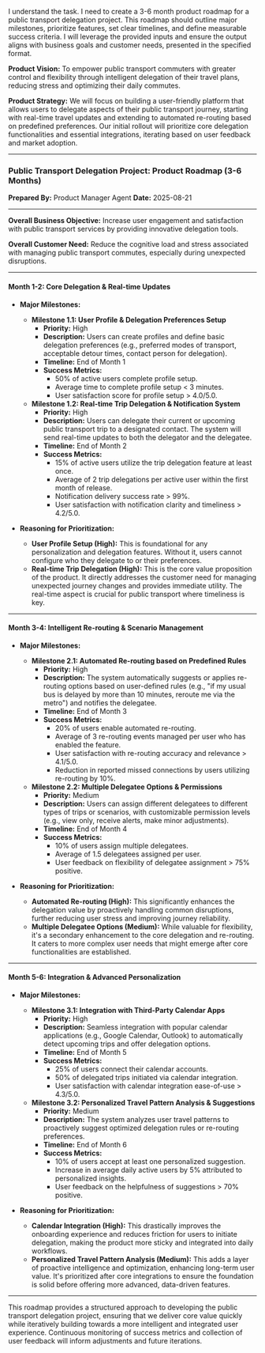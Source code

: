 I understand the task. I need to create a 3-6 month product roadmap for a public transport delegation project. This roadmap should outline major milestones, prioritize features, set clear timelines, and define measurable success criteria. I will leverage the provided inputs and ensure the output aligns with business goals and customer needs, presented in the specified format.

**Product Vision:** To empower public transport commuters with greater control and flexibility through intelligent delegation of their travel plans, reducing stress and optimizing their daily commutes.

**Product Strategy:** We will focus on building a user-friendly platform that allows users to delegate aspects of their public transport journey, starting with real-time travel updates and extending to automated re-routing based on predefined preferences. Our initial rollout will prioritize core delegation functionalities and essential integrations, iterating based on user feedback and market adoption.

---

### **Public Transport Delegation Project: Product Roadmap (3-6 Months)**

**Prepared By:** Product Manager Agent
**Date:** 2025-08-21

---

**Overall Business Objective:** Increase user engagement and satisfaction with public transport services by providing innovative delegation tools.

**Overall Customer Need:** Reduce the cognitive load and stress associated with managing public transport commutes, especially during unexpected disruptions.

---

#### **Month 1-2: Core Delegation & Real-time Updates**

*   **Major Milestones:**
    *   **Milestone 1.1: User Profile & Delegation Preferences Setup**
        *   **Priority:** High
        *   **Description:** Users can create profiles and define basic delegation preferences (e.g., preferred modes of transport, acceptable detour times, contact person for delegation).
        *   **Timeline:** End of Month 1
        *   **Success Metrics:**
            *   50% of active users complete profile setup.
            *   Average time to complete profile setup < 3 minutes.
            *   User satisfaction score for profile setup > 4.0/5.0.
    *   **Milestone 1.2: Real-time Trip Delegation & Notification System**
        *   **Priority:** High
        *   **Description:** Users can delegate their current or upcoming public transport trip to a designated contact. The system will send real-time updates to both the delegator and the delegatee.
        *   **Timeline:** End of Month 2
        *   **Success Metrics:**
            *   15% of active users utilize the trip delegation feature at least once.
            *   Average of 2 trip delegations per active user within the first month of release.
            *   Notification delivery success rate > 99%.
            *   User satisfaction with notification clarity and timeliness > 4.2/5.0.

*   **Reasoning for Prioritization:**
    *   **User Profile Setup (High):** This is foundational for any personalization and delegation features. Without it, users cannot configure who they delegate to or their preferences.
    *   **Real-time Trip Delegation (High):** This is the core value proposition of the product. It directly addresses the customer need for managing unexpected journey changes and provides immediate utility. The real-time aspect is crucial for public transport where timeliness is key.

---

#### **Month 3-4: Intelligent Re-routing & Scenario Management**

*   **Major Milestones:**
    *   **Milestone 2.1: Automated Re-routing based on Predefined Rules**
        *   **Priority:** High
        *   **Description:** The system automatically suggests or applies re-routing options based on user-defined rules (e.g., "if my usual bus is delayed by more than 10 minutes, reroute me via the metro") and notifies the delegatee.
        *   **Timeline:** End of Month 3
        *   **Success Metrics:**
            *   20% of users enable automated re-routing.
            *   Average of 3 re-routing events managed per user who has enabled the feature.
            *   User satisfaction with re-routing accuracy and relevance > 4.1/5.0.
            *   Reduction in reported missed connections by users utilizing re-routing by 10%.
    *   **Milestone 2.2: Multiple Delegatee Options & Permissions**
        *   **Priority:** Medium
        *   **Description:** Users can assign different delegatees to different types of trips or scenarios, with customizable permission levels (e.g., view only, receive alerts, make minor adjustments).
        *   **Timeline:** End of Month 4
        *   **Success Metrics:**
            *   10% of users assign multiple delegatees.
            *   Average of 1.5 delegatees assigned per user.
            *   User feedback on flexibility of delegatee assignment > 75% positive.

*   **Reasoning for Prioritization:**
    *   **Automated Re-routing (High):** This significantly enhances the delegation value by proactively handling common disruptions, further reducing user stress and improving journey reliability.
    *   **Multiple Delegatee Options (Medium):** While valuable for flexibility, it's a secondary enhancement to the core delegation and re-routing. It caters to more complex user needs that might emerge after core functionalities are established.

---

#### **Month 5-6: Integration & Advanced Personalization**

*   **Major Milestones:**
    *   **Milestone 3.1: Integration with Third-Party Calendar Apps**
        *   **Priority:** High
        *   **Description:** Seamless integration with popular calendar applications (e.g., Google Calendar, Outlook) to automatically detect upcoming trips and offer delegation options.
        *   **Timeline:** End of Month 5
        *   **Success Metrics:**
            *   25% of users connect their calendar accounts.
            *   50% of delegated trips initiated via calendar integration.
            *   User satisfaction with calendar integration ease-of-use > 4.3/5.0.
    *   **Milestone 3.2: Personalized Travel Pattern Analysis & Suggestions**
        *   **Priority:** Medium
        *   **Description:** The system analyzes user travel patterns to proactively suggest optimized delegation rules or re-routing preferences.
        *   **Timeline:** End of Month 6
        *   **Success Metrics:**
            *   10% of users accept at least one personalized suggestion.
            *   Increase in average daily active users by 5% attributed to personalized insights.
            *   User feedback on the helpfulness of suggestions > 70% positive.

*   **Reasoning for Prioritization:**
    *   **Calendar Integration (High):** This drastically improves the onboarding experience and reduces friction for users to initiate delegation, making the product more sticky and integrated into daily workflows.
    *   **Personalized Travel Pattern Analysis (Medium):** This adds a layer of proactive intelligence and optimization, enhancing long-term user value. It's prioritized after core integrations to ensure the foundation is solid before offering more advanced, data-driven features.

---

This roadmap provides a structured approach to developing the public transport delegation project, ensuring that we deliver core value quickly while iteratively building towards a more intelligent and integrated user experience. Continuous monitoring of success metrics and collection of user feedback will inform adjustments and future iterations.